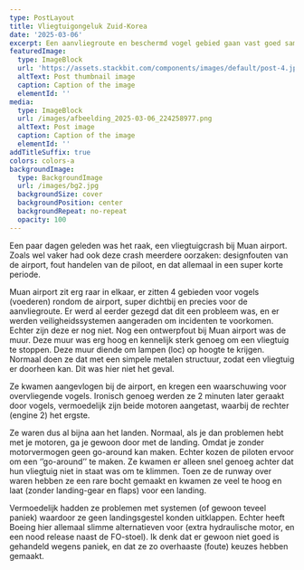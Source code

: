 ```yaml
---
type: PostLayout
title: Vliegtuigongeluk Zuid-Korea
date: '2025-03-06'
excerpt: Een aanvliegroute en beschermd vogel gebied gaan vast goed samen.
featuredImage:
  type: ImageBlock
  url: 'https://assets.stackbit.com/components/images/default/post-4.jpeg'
  altText: Post thumbnail image
  caption: Caption of the image
  elementId: ''
media:
  type: ImageBlock
  url: /images/afbeelding_2025-03-06_224258977.png
  altText: Post image
  caption: Caption of the image
  elementId: ''
addTitleSuffix: true
colors: colors-a
backgroundImage:
  type: BackgroundImage
  url: /images/bg2.jpg
  backgroundSize: cover
  backgroundPosition: center
  backgroundRepeat: no-repeat
  opacity: 100
---
```

Een paar dagen geleden was het raak, een vliegtuigcrash bij Muan airport. Zoals wel vaker had ook deze crash meerdere oorzaken: designfouten van de airport, fout handelen van de piloot, en dat allemaal in een super korte periode.



Muan airport zit erg raar in elkaar, er zitten 4 gebieden voor vogels (voederen) rondom de airport, super dichtbij en precies voor de aanvliegroute. Er werd al eerder gezegd dat dit een probleem was, en er werden veiligheidssystemen aangeraden om incidenten te voorkomen. Echter zijn deze er nog niet. Nog een ontwerpfout bij Muan airport was de muur. Deze muur was erg hoog en kennelijk sterk genoeg om een vliegtuig te stoppen. Deze muur diende om lampen (loc) op hoogte te krijgen. Normaal doen ze dat met een simpele metalen structuur, zodat een vliegtuig er doorheen kan. Dit was hier niet het geval.



Ze kwamen aangevlogen bij de airport, en kregen een waarschuwing voor overvliegende vogels. Ironisch genoeg werden ze 2 minuten later geraakt door vogels, vermoedelijk zijn beide motoren aangetast, waarbij de rechter (engine 2) het ergste.



Ze waren dus al bijna aan het landen. Normaal, als je dan problemen hebt met je motoren, ga je gewoon door met de landing. Omdat je zonder motorvermogen geen go-around kan maken. Echter kozen de piloten ervoor om een ‘’go-around’’ te maken. Ze kwamen er alleen snel genoeg achter dat hun vliegtuig niet in staat was om te klimmen. Toen ze de runway over waren hebben ze een rare bocht gemaakt en kwamen ze veel te hoog en laat (zonder landing-gear en flaps) voor een landing.



Vermoedelijk hadden ze problemen met systemen (of gewoon teveel paniek) waardoor ze geen landingsgestel konden uitklappen. Echter heeft Boeing hier allemaal slimme alternatieven voor (extra hydraulische motor, en een nood release naast de FO-stoel). Ik denk dat er gewoon niet goed is gehandeld wegens paniek, en dat ze zo overhaaste (foute) keuzes hebben gemaakt.




